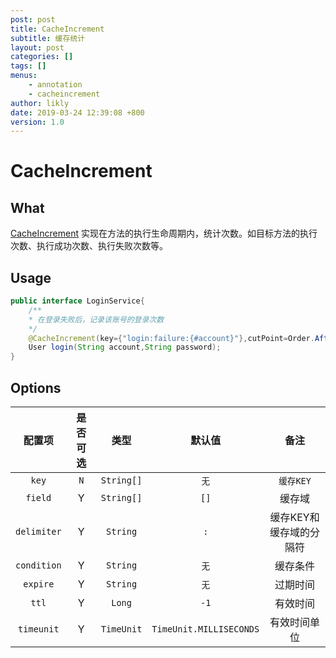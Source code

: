 ```yaml
---
post: post
title: CacheIncrement
subtitle: 缓存统计
layout: post
categories: []
tags: []
menus:
    - annotation
    - cacheincrement
author: likly
date: 2019-03-24 12:39:08 +800
version: 1.0
---
```


# CacheIncrement

## What

[CacheIncrement](/final-cache/final-cache-core/src/main/java/org/finalframework/cache/annotation/CacheIncrement.java)
实现在方法的执行生命周期内，统计次数。如目标方法的执行次数、执行成功次数、执行失败次数等。

## Usage

```java
public interface LoginService{
    /**
    * 在登录失败后，记录该账号的登录次数
    */
    @CacheIncrement(key={"login:failure:{#account}"},cutPoint=Order.AfterThrowing)
    User login(String account,String password);
}
```

## Options

|   配置项    | 是否可选 |   类型   |         默认值          |          备注           |
| :---------: | :--: | :------: | :---------------------: | :---------------------: |
|    `key`    |  `N`   | `String[]` |           `无`          |         `缓存KEY`         |
|   `field`   |  Y   | `String[]` |           `[]`           |         缓存域          |
| `delimiter` |  Y   |  `String`  |           `:`           | 缓存KEY和缓存域的分隔符 |
| `condition` |  Y   |  `String`  |           `无`           |        缓存条件         |
|  `expire`   |  Y   |  `String`  |           `无`           |        过期时间         |
|    `ttl`    |  Y   |   `Long`   |           `-1`           |        有效时间         |
| `timeunit`  |  Y   |   `TimeUnit`   | `TimeUnit.MILLISECONDS` |      有效时间单位       |

